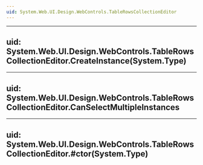```yaml
---
uid: System.Web.UI.Design.WebControls.TableRowsCollectionEditor
---
```


---
uid: System.Web.UI.Design.WebControls.TableRowsCollectionEditor.CreateInstance(System.Type)
---

---
uid: System.Web.UI.Design.WebControls.TableRowsCollectionEditor.CanSelectMultipleInstances
---

---
uid: System.Web.UI.Design.WebControls.TableRowsCollectionEditor.#ctor(System.Type)
---
